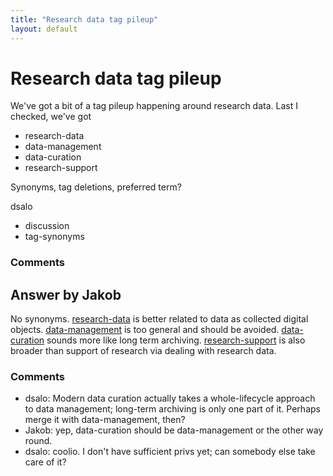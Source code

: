 ```yaml
---
title: "Research data tag pileup"
layout: default
---
```

Research data tag pileup
=====================
We've got a bit of a tag pileup happening around research data. Last I
checked, we've got

-   research-data
-   data-management
-   data-curation
-   research-support

Synonyms, tag deletions, preferred term?

dsalo

<ul class="tags"><li class="tag">discussion</li><li class="tag">tag-synonyms</li></ul>

### Comments ###


Answer by Jakob
----------------
No synonyms.
[research-data](http://libraries.stackexchange.com/questions/tagged/research-data "show questions tagged 'research-data'")
is better related to data as collected digital objects.
[data-management](http://libraries.stackexchange.com/questions/tagged/data-management "show questions tagged 'data-management'")
is too general and should be avoided.
[data-curation](http://libraries.stackexchange.com/questions/tagged/data-curation "show questions tagged 'data-curation'")
sounds more like long term archiving.
[research-support](http://libraries.stackexchange.com/questions/tagged/research-support "show questions tagged 'research-support'")
is also broader than support of research via dealing with research data.

### Comments ###
* dsalo: Modern data curation actually takes a whole-lifecycle approach to data
management; long-term archiving is only one part of it. Perhaps merge it
with data-management, then?
* Jakob: yep, data-curation should be data-management or the other way round.
* dsalo: coolio. I don't have sufficient privs yet; can somebody else take care
of it?

